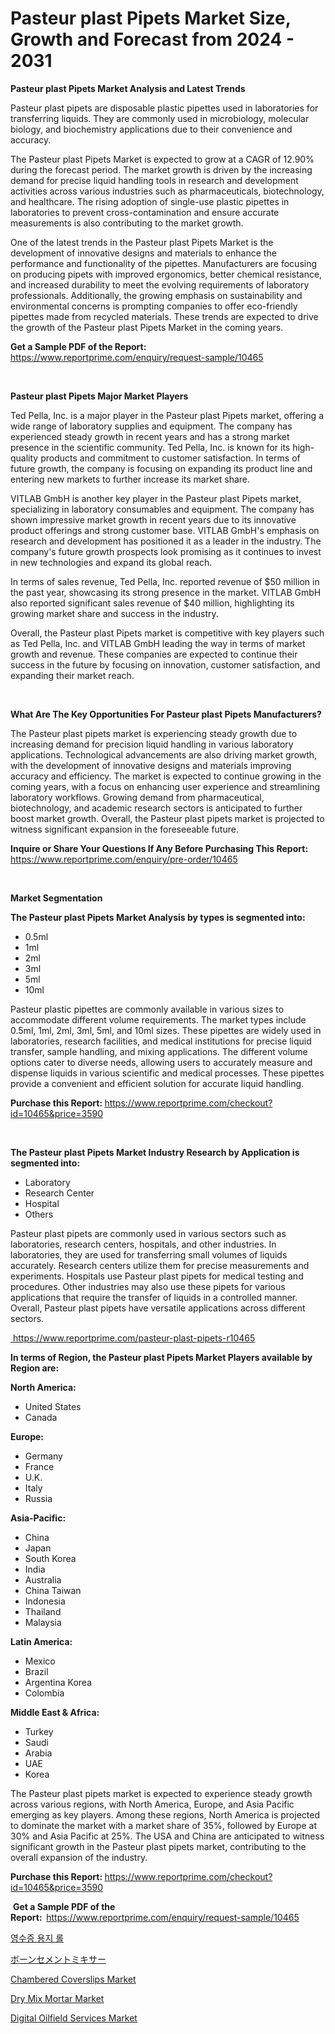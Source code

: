 <p><h1>Pasteur plast Pipets Market Size, Growth and Forecast from 2024 - 2031</h1></p><p><strong>Pasteur plast Pipets Market Analysis and Latest Trends</strong></p>
<p><p>Pasteur plast pipets are disposable plastic pipettes used in laboratories for transferring liquids. They are commonly used in microbiology, molecular biology, and biochemistry applications due to their convenience and accuracy. </p><p>The Pasteur plast Pipets Market is expected to grow at a CAGR of 12.90% during the forecast period. The market growth is driven by the increasing demand for precise liquid handling tools in research and development activities across various industries such as pharmaceuticals, biotechnology, and healthcare. The rising adoption of single-use plastic pipettes in laboratories to prevent cross-contamination and ensure accurate measurements is also contributing to the market growth.</p><p>One of the latest trends in the Pasteur plast Pipets Market is the development of innovative designs and materials to enhance the performance and functionality of the pipettes. Manufacturers are focusing on producing pipets with improved ergonomics, better chemical resistance, and increased durability to meet the evolving requirements of laboratory professionals. Additionally, the growing emphasis on sustainability and environmental concerns is prompting companies to offer eco-friendly pipettes made from recycled materials. These trends are expected to drive the growth of the Pasteur plast Pipets Market in the coming years.</p></p>
<p><strong>Get a Sample PDF of the Report:&nbsp;</strong> <a href="https://www.reportprime.com/enquiry/request-sample/10465">https://www.reportprime.com/enquiry/request-sample/10465</a></p>
<p>&nbsp;</p>
<p><strong>Pasteur plast Pipets Major Market Players</strong></p>
<p><p>Ted Pella, Inc. is a major player in the Pasteur plast Pipets market, offering a wide range of laboratory supplies and equipment. The company has experienced steady growth in recent years and has a strong market presence in the scientific community. Ted Pella, Inc. is known for its high-quality products and commitment to customer satisfaction. In terms of future growth, the company is focusing on expanding its product line and entering new markets to further increase its market share.</p><p>VITLAB GmbH is another key player in the Pasteur plast Pipets market, specializing in laboratory consumables and equipment. The company has shown impressive market growth in recent years due to its innovative product offerings and strong customer base. VITLAB GmbH's emphasis on research and development has positioned it as a leader in the industry. The company's future growth prospects look promising as it continues to invest in new technologies and expand its global reach.</p><p>In terms of sales revenue, Ted Pella, Inc. reported revenue of $50 million in the past year, showcasing its strong presence in the market. VITLAB GmbH also reported significant sales revenue of $40 million, highlighting its growing market share and success in the industry.</p><p>Overall, the Pasteur plast Pipets market is competitive with key players such as Ted Pella, Inc. and VITLAB GmbH leading the way in terms of market growth and revenue. These companies are expected to continue their success in the future by focusing on innovation, customer satisfaction, and expanding their market reach.</p></p>
<p>&nbsp;</p>
<p><strong>What Are The Key Opportunities For Pasteur plast Pipets Manufacturers?</strong></p>
<p><p>The Pasteur plast pipets market is experiencing steady growth due to increasing demand for precision liquid handling in various laboratory applications. Technological advancements are also driving market growth, with the development of innovative designs and materials improving accuracy and efficiency. The market is expected to continue growing in the coming years, with a focus on enhancing user experience and streamlining laboratory workflows. Growing demand from pharmaceutical, biotechnology, and academic research sectors is anticipated to further boost market growth. Overall, the Pasteur plast pipets market is projected to witness significant expansion in the foreseeable future.</p></p>
<p><strong>Inquire or Share Your Questions If Any Before Purchasing This Report:</strong> <a href="https://www.reportprime.com/enquiry/pre-order/10465">https://www.reportprime.com/enquiry/pre-order/10465</a></p>
<p>&nbsp;</p>
<p><strong>Market Segmentation</strong></p>
<p><strong>The Pasteur plast Pipets Market Analysis by types is segmented into:</strong></p>
<p><ul><li>0.5ml</li><li>1ml</li><li>2ml</li><li>3ml</li><li>5ml</li><li>10ml</li></ul></p>
<p><p>Pasteur plastic pipettes are commonly available in various sizes to accommodate different volume requirements. The market types include 0.5ml, 1ml, 2ml, 3ml, 5ml, and 10ml sizes. These pipettes are widely used in laboratories, research facilities, and medical institutions for precise liquid transfer, sample handling, and mixing applications. The different volume options cater to diverse needs, allowing users to accurately measure and dispense liquids in various scientific and medical processes. These pipettes provide a convenient and efficient solution for accurate liquid handling.</p></p>
<p><strong>Purchase this Report:&nbsp;</strong><a href="https://www.reportprime.com/checkout?id=10465&price=3590">https://www.reportprime.com/checkout?id=10465&price=3590</a></p>
<p>&nbsp;</p>
<p><strong>The Pasteur plast Pipets Market Industry Research by Application is segmented into:</strong></p>
<p><ul><li>Laboratory</li><li>Research Center</li><li>Hospital</li><li>Others</li></ul></p>
<p><p>Pasteur plast pipets are commonly used in various sectors such as laboratories, research centers, hospitals, and other industries. In laboratories, they are used for transferring small volumes of liquids accurately. Research centers utilize them for precise measurements and experiments. Hospitals use Pasteur plast pipets for medical testing and procedures. Other industries may also use these pipets for various applications that require the transfer of liquids in a controlled manner. Overall, Pasteur plast pipets have versatile applications across different sectors.</p></p>
<p><a href="https://www.reportprime.com/pasteur-plast-pipets-r10465">&nbsp;https://www.reportprime.com/pasteur-plast-pipets-r10465</a></p>
<p><strong>In terms of Region, the Pasteur plast Pipets Market Players available by Region are:</strong></p>
<p>
    <p> <strong> North America: </strong>
        <ul>
            <li>United States</li>
            <li>Canada</li>
        </ul>
        </p> 
    <p> <strong> Europe: </strong>
        <ul>
            <li>Germany</li>
            <li>France</li>
            <li>U.K.</li>
            <li>Italy</li>
            <li>Russia</li>
        </ul>
        </p> 
    <p> <strong> Asia-Pacific: </strong>
        <ul>
            <li>China</li>
            <li>Japan</li>
            <li>South Korea</li>
            <li>India</li>
            <li>Australia</li>
            <li>China Taiwan</li>
            <li>Indonesia</li>
            <li>Thailand</li>
            <li>Malaysia</li>
        </ul>
        </p> 
    <p> <strong> Latin America: </strong>
        <ul>
            <li>Mexico</li>
            <li>Brazil</li>
            <li>Argentina Korea</li>
            <li>Colombia</li>
        </ul>
        </p> 
    <p> <strong> Middle East & Africa: </strong>
        <ul>
            <li>Turkey</li>
            <li>Saudi</li>
            <li>Arabia</li>
            <li>UAE</li>
            <li>Korea</li>
        </ul>
    </p>
    </p>
<p><p>The Pasteur plast pipets market is expected to experience steady growth across various regions, with North America, Europe, and Asia Pacific emerging as key players. Among these regions, North America is projected to dominate the market with a market share of 35%, followed by Europe at 30% and Asia Pacific at 25%. The USA and China are anticipated to witness significant growth in the Pasteur plast pipets market, contributing to the overall expansion of the industry.</p></p>
<p><strong>Purchase this Report: </strong><a href="https://www.reportprime.com/checkout?id=10465&price=3590">https://www.reportprime.com/checkout?id=10465&price=3590</a></p>
<p>&nbsp;<strong>Get a Sample PDF of the Report:&nbsp;&nbsp;</strong><a href="https://www.reportprime.com/enquiry/request-sample/10465">https://www.reportprime.com/enquiry/request-sample/10465</a></p>
<p><strong></strong></p>
<p><p><a href="https://github.com/royErdmtyan906778/Market-Research-Report-List-1/blob/main/265517721901.md">영수증 용지 롤</a></p><p><a href="https://medium.com/@maureenbiologist34/%E9%AA%A8%E3%82%BB%E3%83%A1%E3%83%B3%E3%83%88%E3%83%9F%E3%82%AD%E3%82%B5%E3%83%BC%E5%B8%82%E5%A0%B4%E3%81%AE%E5%8B%95%E5%90%91%E3%81%A8%E5%B8%82%E5%A0%B4%E5%88%86%E6%9E%90%E3%81%AF-2024%E5%B9%B4%E3%81%8B%E3%82%892031%E5%B9%B4%E3%81%BE%E3%81%A7%E3%81%AE%E4%BA%88%E6%B8%AC%E3%81%A7%E3%81%99-12f4315a24ac">ボーンセメントミキサー</a></p><p><a href="https://github.com/wusalecollins540tpqoz/Market-Research-Report-List-2/blob/main/chambered-coverslips-market.md">Chambered Coverslips Market</a></p><p><a href="https://issuu.com/reportprime-2/docs/dry-mix-mortar-market-size-2030.pptx">Dry Mix Mortar Market</a></p><p><a href="https://issuu.com/reportprime-2/docs/digital-oilfield-services-market-size-2030.pptx">Digital Oilfield Services Market</a></p></p>